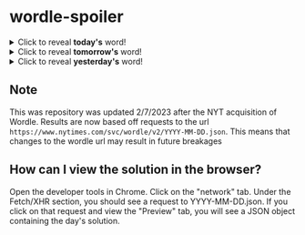 # wordle-spoiler

<details>
  <summary>Click to reveal <b>today's</b> word!</summary>
  <br>
  <b> cedar </b>
</details>

<details>
  <summary>Click to reveal <b>tomorrow's</b> word!</summary>
  <br>
  <b> plaza </b>
</details>

<details>
  <summary>Click to reveal <b>yesterday's</b> word!</summary>
  <br>
  <b> circa </b>
</details>

## Note
This was repository was updated 2/7/2023 after the NYT acquisition of Wordle. Results are now based off requests to the url `https://www.nytimes.com/svc/wordle/v2/YYYY-MM-DD.json`. This means that changes to the wordle url may result in future breakages

## How can I view the solution in the browser?
Open the developer tools in Chrome. Click on the "network" tab. Under the Fetch/XHR section, you should see a request to YYYY-MM-DD.json. If you click on that request and view the "Preview" tab, you will see a JSON object containing the day's solution.